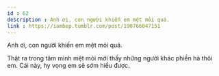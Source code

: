 ```yaml
---
id : 62
description : Anh ơi, con người khiến em mệt mỏi quá.
link : https://iambep.tumblr.com/post/190766047151
---
```


Anh ơi, con người khiến em mệt mỏi quá.

Thật ra trong tâm mình mệt mỏi mới thấy những người khác phiền hà thôi em.
Cái này, hy vọng em sẽ sớm hiểu được.